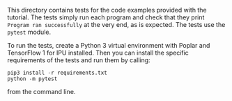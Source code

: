 This directory contains tests for the code examples provided with the tutorial. The tests simply run each program and check that they print `Program ran successfully` at the very end, as is expected. The tests use the `pytest` module.

To run the tests, create a Python 3 virtual environment with Poplar and TensorFlow 1 for IPU installed. Then you can install the specific requirements of the tests and run them by calling:

```
pip3 install -r requirements.txt
python -m pytest
```

from the command line.

